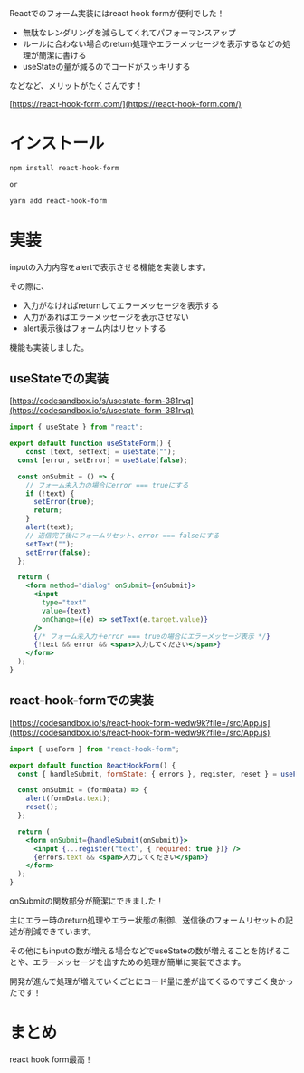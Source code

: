 <!--
title:   react hook form で快適フォーム実装
tags:    JavaScript,React,react-hook-form,useState
id:      7e953cbd4677e15ec511
private: false
-->
Reactでのフォーム実装にはreact hook formが便利でした！

- 無駄なレンダリングを減らしてくれてパフォーマンスアップ
- ルールに合わない場合のreturn処理やエラーメッセージを表示するなどの処理が簡潔に書ける
- useStateの量が減るのでコードがスッキリする

などなど、メリットがたくさんです！

[https://react-hook-form.com/](https://react-hook-form.com/)

# インストール

```bash
npm install react-hook-form

or

yarn add react-hook-form
```

# 実装

inputの入力内容をalertで表示させる機能を実装します。

その際に、

- 入力がなければreturnしてエラーメッセージを表示する
- 入力があればエラーメッセージを表示させない
- alert表示後はフォーム内はリセットする

機能も実装しました。

## useStateでの実装

[https://codesandbox.io/s/usestate-form-381rvq](https://codesandbox.io/s/usestate-form-381rvq)

```jsx
import { useState } from "react";

export default function useStateForm() {
	const [text, setText] = useState("");
  const [error, setError] = useState(false);

  const onSubmit = () => {
    // フォーム未入力の場合にerror === trueにする
    if (!text) {
      setError(true);
      return;
    }
    alert(text);
    // 送信完了後にフォームリセット、error === falseにする
    setText("");
    setError(false);
  };

  return (
    <form method="dialog" onSubmit={onSubmit}>
      <input
        type="text"
        value={text}
        onChange={(e) => setText(e.target.value)}
      />
      {/* フォーム未入力＋error === trueの場合にエラーメッセージ表示 */}
      {!text && error && <span>入力してください</span>}
    </form>
  );
}
```

## react-hook-formでの実装

[https://codesandbox.io/s/react-hook-form-wedw9k?file=/src/App.js](https://codesandbox.io/s/react-hook-form-wedw9k?file=/src/App.js)

```jsx
import { useForm } from "react-hook-form";

export default function ReactHookForm() {
  const { handleSubmit, formState: { errors }, register, reset } = useForm();

  const onSubmit = (formData) => {
    alert(formData.text);
    reset();
  };

  return (
    <form onSubmit={handleSubmit(onSubmit)}>
      <input {...register("text", { required: true })} />
      {errors.text && <span>入力してください</span>}
    </form>
  );
}
```

onSubmitの関数部分が簡潔にできました！

主にエラー時のreturn処理やエラー状態の制御、送信後のフォームリセットの記述が削減できています。

その他にもinputの数が増える場合などでuseStateの数が増えることを防げることや、エラーメッセージを出すための処理が簡単に実装できます。

開発が進んで処理が増えていくごとにコード量に差が出てくるのですごく良かったです！

# まとめ

react hook form最高！